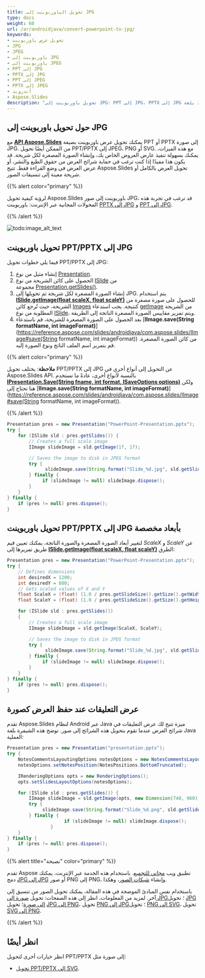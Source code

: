 ```yaml
---
title: تحويل الباوربوينت إلى JPG
type: docs
weight: 60
url: /ar/androidjava/convert-powerpoint-to-jpg/
keywords:
- تحويل عرض باوربوينت
- JPG
- JPEG
- باوربوينت إلى JPG
- باوربوينت إلى JPEG
- PPT إلى JPG
- PPTX إلى JPG
- PPT إلى JPEG
- PPTX إلى JPEG
- أندرويد
- Aspose.Slides
description: "تحويل باوربوينت إلى JPG: PPT إلى JPG، PPTX إلى JPG بلغة Java"
---
```


## **حول تحويل باوربوينت إلى JPG**
مع [**API Aspose.Slides**](https://products.aspose.com/slides/androidjava/) يمكنك تحويل عرض باوربوينت بصيغة PPT أو PPTX إلى صورة JPG. من الممكن أيضًا تحويل PPT/PPTX إلى JPEG، PNG أو SVG. مع هذه الميزات، يمكنك بسهولة تنفيذ عارض العروض الخاص بك، وإنشاء الصورة المصغرة لكل شريحة. قد يكون هذا مفيدًا إذا كنت ترغب في حماية شرائح العرض من حقوق الطبع والنشر، أو عرض العرض في وضع القراءة فقط. تتيح Aspose.Slides تحويل العرض بالكامل أو شريحة معينة إلى تنسيقات الصور.

{{% alert color="primary" %}} 

لرؤية كيفية تحويل Aspose.Slides باوربوينت إلى صور JPG، قد ترغب في تجربة هذه المحولات المجانية عبر الإنترنت: باوربوينت [PPTX إلى JPG](https://products.aspose.app/slides/conversion/pptx-to-jpg) و [PPT إلى JPG](https://products.aspose.app/slides/conversion/ppt-to-jpg).

{{% /alert %}} 

![todo:image_alt_text](ppt-to-jpg.png)

## **تحويل باوربوينت PPT/PPTX إلى JPG**
فيما يلي خطوات تحويل PPT/PPTX إلى JPG:

1. إنشاء مثيل من نوع [Presentation](https://reference.aspose.com/slides/androidjava/com.aspose.slides/Presentation).
2. الحصول على كائن الشريحة من نوع [ISlide](https://reference.aspose.com/slides/androidjava/com.aspose.slides/ISlide) من مجموعة [Presentation.getSlides()](https://reference.aspose.com/slides/androidjava/com.aspose.slides/Presentation#getSlides--).
3. إنشاء الصورة المصغرة لكل شريحة ثم تحويلها إلى JPG. يتم استخدام [**ISlide.getImage(float scaleX, float scaleY)**](https://reference.aspose.com/slides/androidjava/com.aspose.slides/ISlide#getImage-float-float-) للحصول على صورة مصغرة من الشريحة، حيث تُرجع كائن [Images](https://reference.aspose.com/slides/androidjava/com.aspose.slides/Images) كنتيجة. يجب استدعاء [getImage](https://reference.aspose.com/slides/androidjava/com.aspose.slides/ISlide#getImage-com.aspose.slides.IRenderingOptions-float-float-) من الشريحة المطلوبة من نوع [ISlide](https://reference.aspose.com/slides/androidjava/com.aspose.slides/ISlide)، ويتم تمرير مقاييس الصورة المصغرة الناتجة إلى الطريقة.
4. بعد الحصول على الصورة المصغرة للشريحة، قم باستدعاء [**IImage.save(String formatName, int imageFormat)**](https://reference.aspose.com/slides/androidjava/com.aspose.slides/IImage#save(String formatName, int imageFormat)) من كائن الصورة المصغرة. قم بتمرير اسم الملف الناتج ونوع الصورة إليه.

{{% alert color="primary" %}}

**ملاحظة**: يختلف تحويل PPT/PPTX إلى JPG عن التحويل إلى أنواع أخرى في Aspose.Slides API. بالنسبة لأنواع أخرى، عادةً ما تستخدم [**IPresentation.Save(String fname, int format, ISaveOptions options)**](https://reference.aspose.com/slides/androidjava/com.aspose.slides/IPresentation#save-java.lang.String-int-com.aspose.slides.ISaveOptions-) ولكن هنا تحتاج إلى [**IImage.save(String formatName, int imageFormat)**](https://reference.aspose.com/slides/androidjava/com.aspose.slides/IImage#save(String formatName, int imageFormat)).

{{% /alert %}} 

```java
Presentation pres = new Presentation("PowerPoint-Presentation.pptx");
try {
    for (ISlide sld : pres.getSlides()) {
        // Creates a full scale image
        IImage slideImage = sld.getImage(1f, 1f);

        // Saves the image to disk in JPEG format
        try {
              slideImage.save(String.format("Slide_%d.jpg", sld.getSlideNumber()), ImageFormat.Jpeg);
        } finally {
             if (slideImage != null) slideImage.dispose();
        }
    }
} finally {
    if (pres != null) pres.dispose();
}
```

## **تحويل باوربوينت PPT/PPTX إلى JPG بأبعاد مخصصة**
لتغيير أبعاد الصورة المصغرة والصورة الناتجة، يمكنك تعيين قيم *ScaleX* و *ScaleY* عن طريق تمريرها إلى [**ISlide.getImage(float scaleX, float scaleY)**](https://reference.aspose.com/slides/androidjava/com.aspose.slides/ISlide#getImage-float-float-) الطرق:

```java
Presentation pres = new Presentation("PowerPoint-Presentation.pptx");
try {
    // Defines dimensions
    int desiredX = 1200;
    int desiredY = 800;
    // Gets scaled values of X and Y
    float ScaleX = (float) (1.0 / pres.getSlideSize().getSize().getWidth()) * desiredX;
    float ScaleY = (float) (1.0 / pres.getSlideSize().getSize().getHeight()) * desiredY;

    for (ISlide sld : pres.getSlides())
    {
        // Creates a full scale image
        IImage slideImage = sld.getImage(ScaleX, ScaleY);

        // Saves the image to disk in JPEG format
        try {
              slideImage.save(String.format("Slide_%d.jpg", sld.getSlideNumber()), ImageFormat.Jpeg);
        } finally {
             if (slideImage != null) slideImage.dispose();
        }
    }
} finally {
    if (pres != null) pres.dispose();
}
```

## **عرض التعليقات عند حفظ العرض كصورة**
تقدم Aspose.Slides لنظام Android عبر Java ميزة تتيح لك عرض التعليقات في شرائح العرض عندما تقوم بتحويل هذه الشرائح إلى صور. توضح هذه الشيفرة بلغة Java العملية:

```java
Presentation pres = new Presentation("presentation.pptx");
try {
    NotesCommentsLayoutingOptions notesOptions = new NotesCommentsLayoutingOptions();
    notesOptions.setNotesPosition(NotesPositions.BottomTruncated);

    IRenderingOptions opts = new RenderingOptions();
    opts.setSlidesLayoutOptions(notesOptions);

    for (ISlide sld : pres.getSlides()) {
        IImage slideImage = sld.getImage(opts, new Dimension(740, 960));
        try {
             slideImage.save(String.format("Slide_%d.png", sld.getSlideNumber()));
        } finally {
                     if (slideImage != null) slideImage.dispose();
                }
    }
} finally {
    if (pres != null) pres.dispose();
}
```

{{% alert title="نصيحة" color="primary" %}}

تقدم Aspose تطبيق ويب [مجاني للتجميع](https://products.aspose.app/slides/collage). باستخدام هذه الخدمة عبر الإنترنت، يمكنك دمج [JPG إلى JPG](https://products.aspose.app/slides/collage/jpg) أو صور PNG إلى PNG، وإنشاء [شبكات الصور](https://products.aspose.app/slides/collage/photo-grid)، وهكذا. 

باستخدام نفس المبادئ الموضحة في هذه المقالة، يمكنك تحويل الصور من تنسيق إلى آخر. لمزيد من المعلومات، انظر إلى هذه الصفحات: تحويل [صورة إلى JPG](https://products.aspose.com/slides/androidjava/conversion/image-to-jpg/)؛ تحويل [JPG إلى صورة](https://products.aspose.com/slides/androidjava/conversion/jpg-to-image/)؛ تحويل [JPG إلى PNG](https://products.aspose.com/slides/androidjava/conversion/jpg-to-png/)، تحويل [PNG إلى JPG](https://products.aspose.com/slides/androidjava/conversion/png-to-jpg/)؛ تحويل [PNG إلى SVG](https://products.aspose.com/slides/androidjava/conversion/png-to-svg/)، تحويل [SVG إلى PNG](https://products.aspose.com/slides/androidjava/conversion/svg-to-png/).

{{% /alert %}}

## **انظر أيضًا**

انظر خيارات أخرى لتحويل PPT/PPTX إلى صورة مثل:

- [تحويل PPT/PPTX إلى SVG](/slides/ar/androidjava/render-a-slide-as-an-svg-image/).